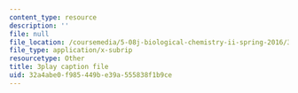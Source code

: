 ```yaml
---
content_type: resource
description: ''
file: null
file_location: /coursemedia/5-08j-biological-chemistry-ii-spring-2016/32a4abe0f985449be39a555838f1b9ce_3049806.srt
file_type: application/x-subrip
resourcetype: Other
title: 3play caption file
uid: 32a4abe0-f985-449b-e39a-555838f1b9ce
---
```

